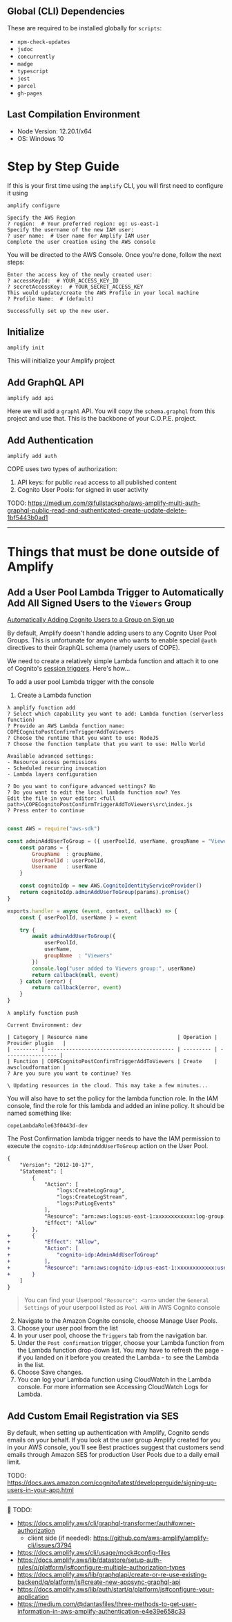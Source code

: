 ## Global (CLI) Dependencies

These are required to be installed globally for `scripts`:

- `npm-check-updates`
- `jsdoc`
- `concurrently`
- `madge`
- `typescript`
- `jest`
- `parcel`
- `gh-pages`

## Last Compilation Environment

- Node Version: 12.20.1/x64
- OS: Windows 10

# Step by Step Guide

If this is your first time using the `amplify` CLI, you will first need to configure it using 

```
amplify configure

Specify the AWS Region
? region:  # Your preferred region: eg: us-east-1
Specify the username of the new IAM user:
? user name:  # User name for Amplify IAM user
Complete the user creation using the AWS console
```
You will be directed to the AWS Console. Once you're done,
follow the next steps:
```
Enter the access key of the newly created user:
? accessKeyId:  # YOUR_ACCESS_KEY_ID
? secretAccessKey:  # YOUR_SECRET_ACCESS_KEY
This would update/create the AWS Profile in your local machine
? Profile Name:  # (default)

Successfully set up the new user.
```

## Initialize
```
amplify init
````

This will initialize your Amplify project

## Add GraphQL API
```
amplify add api
```

Here we will add a `graphl` API. You will copy the `schema.graphql` from this project and use that. This is the backbone of your C.O.P.E. project.

## Add Authentication
```
amplify add auth
```

COPE uses two types of authorization: 

1. API keys: for public `read` access to all published content
2. Cognito User Pools: for signed in user activity

TODO:
https://medium.com/@fullstackpho/aws-amplify-multi-auth-graphql-public-read-and-authenticated-create-update-delete-1bf5443b0ad1


--- 
# Things that must be done outside of Amplify

## Add a User Pool Lambda Trigger to Automatically Add All Signed Users to the `Viewers` Group

[Automatically Adding Cognito Users to a Group on Sign up]

By default, Amplify doesn't handle adding users to any
Cognito User Pool Groups. This is unfortunate for anyone who
wants to enable special `@auth` directives to their GraphQL
schema (namely users of COPE). 

We need to create a relatively simple Lambda function and
attach it to one of Cognito's [session triggers]. Here's how...

To add a user pool Lambda trigger with the console

1. Create a Lambda function

```
λ amplify function add
? Select which capability you want to add: Lambda function (serverless function)
? Provide an AWS Lambda function name: COPECognitoPostConfirmTriggerAddToViewers
? Choose the runtime that you want to use: NodeJS
? Choose the function template that you want to use: Hello World

Available advanced settings:
- Resource access permissions
- Scheduled recurring invocation
- Lambda layers configuration

? Do you want to configure advanced settings? No
? Do you want to edit the local lambda function now? Yes
Edit the file in your editor: <full path>\COPECognitoPostConfirmTriggerAddToViewers\src\index.js
? Press enter to continue
```


```js

const AWS = require("aws-sdk")

const adminAddUserToGroup = ({ userPoolId, userName, groupName = "Viewers" }) => {
    const params = {
        GroupName  : groupName,
        UserPoolId : userPoolId,
        Username   : userName
    }

    const cognitoIdp = new AWS.CognitoIdentityServiceProvider()
    return cognitoIdp.adminAddUserToGroup(params).promise()
}

exports.handler = async (event, context, callback) => {
    const { userPoolId, userName } = event

    try {
        await adminAddUserToGroup({
            userPoolId,
            userName,
            groupName  : "Viewers"
        })
        console.log("user added to Viewers group:", userName)
        return callback(null, event)
    } catch (error) {
        return callback(error, event)
    }
}
```
```
λ amplify function push

Current Environment: dev

| Category | Resource name                             | Operation | Provider plugin   |
| -------- | ----------------------------------------- | --------- | ----------------- |
| Function | COPECognitoPostConfirmTriggerAddToViewers | Create    | awscloudformation |
? Are you sure you want to continue? Yes

\ Updating resources in the cloud. This may take a few minutes...
```
You will also have to set the policy for the lambda function
role. In the IAM console, find the role for this lambda and
added an inline policy. It should be named something like:

`copeLambdaRole63f0443d-dev`

The Post Confirmation lambda trigger needs to have the IAM
permission to execute the `cognito-idp:AdminAddUserToGroup`
action on the User Pool. 

```diff
{
    "Version": "2012-10-17",
    "Statement": [
        {
            "Action": [
                "logs:CreateLogGroup",
                "logs:CreateLogStream",
                "logs:PutLogEvents"
            ],
            "Resource": "arn:aws:logs:us-east-1:xxxxxxxxxxxx:log-group:/aws/lambda/COPECognitoPostConfirmTriggerAddToViewers-dev:log-stream:*",
            "Effect": "Allow"
        },
+       {
+           "Effect": "Allow",
+           "Action": [
+               "cognito-idp:AdminAddUserToGroup"
+           ],
+           "Resource": "arn:aws:cognito-idp:us-east-1:xxxxxxxxxxxx:userpool/us-east-1_pDcWh9rz6"
+       }
    ]
}
```

> You can find your Userpool `"Resource": <arn>` under the
> `General Settings` of your userpool listed as `Pool ARN` 
> in AWS Cognito console

2. Navigate to the Amazon Cognito console, choose Manage
   User Pools.
3. Choose your user pool from the list
4. In your user pool, choose the `Triggers` tab from the
   navigation bar.
5. Under the `Post confirmation` trigger, choose your Lambda
   function from the Lambda function drop-down list. You may
   have to refresh the page - if you landed on it before you
   created the Lambda - to see the Lambda in the list.
6. Choose Save changes.
7. You can log your Lambda function using CloudWatch in the
   Lambda console. For more information see Accessing
   CloudWatch Logs for Lambda.


<!--////////////////////  LINKS  /////////////////////-->
[Automatically Adding Cognito Users to a Group on Sign up]: https://bobbyhadz.com/blog/aws-cognito-add-user-to-group

[session triggers]: https://docs.aws.amazon.com/cognito/latest/developerguide/cognito-user-identity-pools-working-with-aws-lambda-triggers.html

[Lambda console]: https://console.aws.amazon.com/lambda/home
[code referenced from S.O.]: https://stackoverflow.com/questions/49984024/aws-cognito-amplify-have-new-user-sign-ups-be-automatically-add-to-a-user-grou/50003946#50003946



## Add Custom Email Registration via SES

By default, when setting up authentication with Amplify, Cognito sends emails on your behalf. If you look at the user group Amplify created for you in your AWS console, you'll see Best practices suggest that customers send emails through Amazon SES for production User Pools due to a daily email limit.

TODO:
https://docs.aws.amazon.com/cognito/latest/developerguide/signing-up-users-in-your-app.html

---
📌 TODO:
- https://docs.amplify.aws/cli/graphql-transformer/auth#owner-authorization
    - client side (if needed): https://github.com/aws-amplify/amplify-cli/issues/3794
- https://docs.amplify.aws/cli/usage/mock#config-files
- https://docs.amplify.aws/lib/datastore/setup-auth-rules/q/platform/js#configure-multiple-authorization-types
- https://docs.amplify.aws/lib/graphqlapi/create-or-re-use-existing-backend/q/platform/js#create-new-appsync-graphql-api
- https://docs.amplify.aws/lib/auth/start/q/platform/js#configure-your-application
- https://medium.com/@dantasfiles/three-methods-to-get-user-information-in-aws-amplify-authentication-e4e39e658c33
